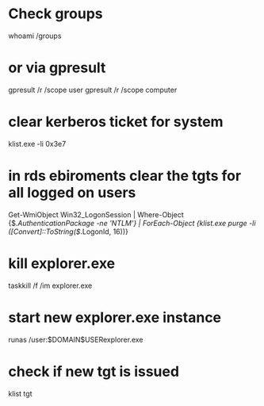 # Check groups

whoami /groups

# or via gpresult
gpresult /r /scope user 
gpresult /r /scope computer

# clear kerberos ticket for system
klist.exe -li 0x3e7


# in rds ebiroments clear the tgts for all logged on users
Get-WmiObject Win32_LogonSession | Where-Object {$_.AuthenticationPackage -ne 'NTLM'} | ForEach-Object {klist.exe purge -li ([Convert]::ToString($_.LogonId, 16))}

# kill explorer.exe
taskkill /f /im explorer.exe

# start new explorer.exe instance
runas /user:$DOMAIN\$USERexplorer.exe

# check if new tgt is issued
klist tgt
